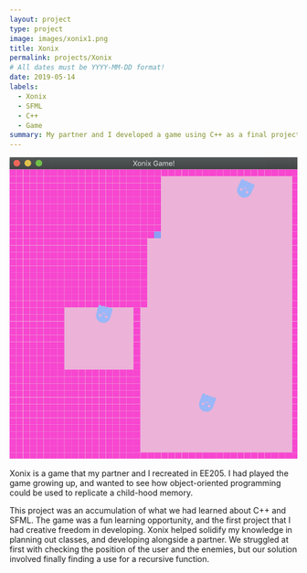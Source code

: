 ```yaml
---
layout: project
type: project
image: images/xonix1.png
title: Xonix
permalink: projects/Xonix
# All dates must be YYYY-MM-DD format!
date: 2019-05-14
labels:
  - Xonix
  - SFML
  - C++
  - Game
summary: My partner and I developed a game using C++ as a final project for our EE 205 class.
---
```


<img class="ui medium left floated rounded image" src="../images/xonix2.png">


Xonix is a game that my partner and I recreated in EE205. I had played the game growing up, and wanted to see how object-oriented programming could be used to replicate a child-hood memory.

This project was an accumulation of what we had learned about C++ and SFML. The game was a fun learning opportunity, and the first project that I had creative freedom in developing. Xonix helped solidify my knowledge in planning out classes, and developing alongside a partner. We struggled at first with checking the position of the user and the enemies, but our solution involved finally finding a use for a recursive function.



